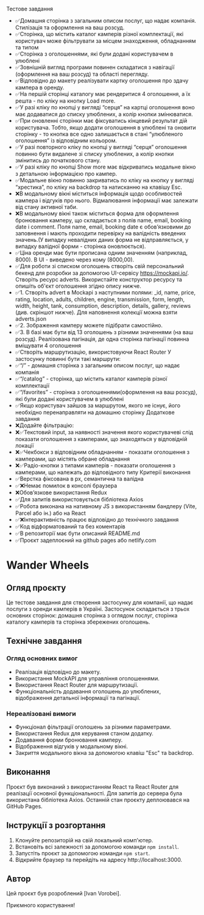 Тестове завдання

- ✅Домашня сторінка з загальним описом послуг, що надає компанія. Стилізація та
  оформлення на ваш розсуд.
- ✅Сторінка, що містить каталог камперів різної комплектації, які користувач
  може фільтрувати за місцем знаходження, обладнанням та типом
- ✅Сторінка з оголошеннями, які були додані користувачем в улюблені
- ✅Зовнішній вигляд програми повинен складатися з навігації (оформлення на ваш
  розсуд) та області перегляду.
- ✅Відповідно до макету реалізувати картку оголошення про здачу кампера в
  оренду.
- ✅На першій сторінці каталогу має рендеритися 4 оголошення, а їх решта - по
  кліку на кнопку Load more.
- ✅У разі кліку по кнопці у вигляді “серця” на картці оголошення воно має
  додаватися до списку улюблених, а колір кнопки змінюватися.
- ✅При оновленні сторінки має фіксуватись кінцевий результат дій користувача.
  Тобто, якщо додати оголошення в улюблені та оновити сторінку - то кнопка все
  одно залишається в стані “улюбленого оголошення” із відповідним кольором.
- ✅У разі повторного кліку по кнопці у вигляді “серця” оголошення повинно бути
  видалене зі списку улюблених, а колір кнопки змінитись до початкового стану.
- ✅У разі кліку по кнопці Show more має відкриватись модальне вікно з детальною
  інформацією про кампер.
- ✅Модальне вікно повинно закриватись по кліку на кнопку у вигляді “хрестика”,
  по кліку на backdrop та натисканню на клавішу Esc.
- ❌В модальному вікні міститься інформація щодо особливостей кампера і відгуків
  про нього. Відмалювання інформації має залежати від стану активної таби.
- ❌В модальному вікні також міститься форма для оформлення бронювання камперу,
  що складається з полів name, email, booking date і comment. Поля name, email,
  booking date є обовʼязковими до заповнення і мають проходити перевірку на
  валідність введених значень.(У випадку невалідних даних форма не
  відправляється, у випадку валідної форми - сторінка оновлюється).
- ✅Ціна оренди має бути прописана одним значенням (наприклад, 8000). В UI -
  виведено через кому (8000,00).
- ✅Для роботи зі списком оголошень створiть свій персональний бекенд для
  розробки за допомогою UI-сервісу https://mockapi.io/. Створiть ресурс adverts.
  Використайте конструктор ресурсу та опишiть об'єкт оголошення згiдно опису
  нижче.
- ✅1. Створіть advert в Mockapi з наступними полями: \_id, name, price, rating,
  location, adults, children, engine, transmission, form, length, width, height,
  tank, consumption, description, details, gallery, reviews (див. скріншот
  нижче). Для наповнення колекції можна взяти adverts.json
- ✅2. Зображення камперу можете підібрати самостійно.
- ✅3. В базі має бути від 13 оголошень з різними значеннями (на ваш розсуд).
  Реалізована пагінація, де одна сторінка пагінації повинна вміщувати 4
  оголошення
- ✅Створiть маршрутизацію, використовуючи React Router У застосунку повинні
  бути такі маршрути:
- ✅“/” - домашня сторінка з загальним описом послуг, що надає компанія
- ✅“/catalog” - сторінка, що містить каталог камперів різної комплектації
- ✅“/favorites” - сторінка з оголошеннями(оформлення на ваш розсуд), які були
  додані користувачем в улюблені
- ✅Якщо користувач зайшов за маршрутом, якого не існує, його необхідно
  перенаправляти на домашню сторінку Додаткове завдання
- ❌Додайте фільтрацію:
- ❌✅Текстовий input, за наявності значення якого користувачеві слід показати
  оголошення з камперами, що знаходяться у відповідній локації
- ❌✅Чекбокси з відповідним обладнанням - показати оголошення з камперами, що
  містять обране обладнання
- ❌✅Радіо-кнопки з типами камперів - показати оголошення з камперами, що
  належать до відповідного типу Критерії виконання
- ✅Верстка фіксована в рх, семантична та валідна
- ✅❌Немає помилок в консолі браузера
- ❌Обов’язкове використання Redux
- ✅Для запитів використовується бібліотека Axios
- ✅Робота виконана на нативному JS з використанням бандлеру (Vite, Parcel або
  ін.) або на React
- ✅❌Інтерактивність працює відповідно до технічного завдання
- ✅Код відформатований та без коментарів
- ✅В репозиторії має бути описаний README.md
- ✅Проєкт задеплоєний на github pages або netlify.com

# Wander Wheels

## Огляд проєкту

Це тестове завдання для створення застосунку для компанії, що надає послуги з
оренди камперів в Україні. Застосунок складається з трьох основних сторінок:
домашня сторінка з оглядом послуг, сторінка каталогу камперів та сторінка
збережених оголошень.

## Технічне завдання

### Огляд основних вимог

- Реалізація відповідно до макету.
- Використання MockAPI для управління оголошеннями.
- Використання React Router для маршрутизації.
- Функціональність додавання оголошень до улюблених, відображення детальної
  інформації та пагінації.

### Нереалізовані вимоги

- Функціонал фільтрації оголошень за різними параметрами.
- Використання Redux для керування станом додатку.
- Додавання форми бронювання камперу.
- Відображення відгуків у модальному вікні.
- Закриття модального вікна за допомогою клавіш "Esc" та backdrop.

## Виконання

Проєкт був виконаний з використанням React та React Router для реалізації
основної функціональності. Для запитів до сервера була використана бібліотека
Axios. Останній стан проєкту деплоювався на GitHub Pages.

## Інструкції з розгортання

1. Клонуйте репозиторій на свій локальний комп'ютер.
2. Встановіть всі залежності за допомогою команди `npm install`.
3. Запустіть проєкт за допомогою команди `npm start`.
4. Відкрийте браузер та перейдіть на адресу http://localhost:3000.

## Автор

Цей проєкт був розроблений [Ivan Vorobei].

Приємного користування!
